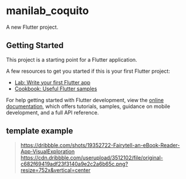 # manilab_coquito

A new Flutter project.

## Getting Started

This project is a starting point for a Flutter application.

A few resources to get you started if this is your first Flutter project:

- [Lab: Write your first Flutter app](https://docs.flutter.dev/get-started/codelab)
- [Cookbook: Useful Flutter samples](https://docs.flutter.dev/cookbook)

For help getting started with Flutter development, view the
[online documentation](https://docs.flutter.dev/), which offers tutorials,
samples, guidance on mobile development, and a full API reference.

## template example
> https://dribbble.com/shots/19352722-Fairytell-an-eBook-Reader-App-VisualExploration
> https://cdn.dribbble.com/userupload/3512102/file/original-c682f69419adf23f3140a9e2c2a6b65c.png?resize=752x&vertical=center